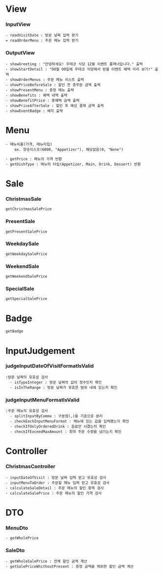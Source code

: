 # View
### InputView
    - readVisitDate : 방문 날짜 입력 받기
    = readOrderMenu : 주문 메뉴 입력 받기

### OutputView
    - showGreeting : "안녕하세요! 우테코 식당 12월 이벤트 플래너입니다." 출력
    - showStartDetail : "OO월 OO일에 우테코 식당에서 받을 이벤트 혜택 미리 보기!" 출력
    - showOrderMenus : 주문 메뉴 리스트 출력
    - showPriceBeforeSale : 할인 전 총주문 금액 출력
    - showPresentMenu : 증정 메뉴 출력
    - showBenefits : 혜택 내역 출력
    - showBenefitPrice : 총혜택 금액 출력
    - showPriceAfterSale : 할인 후 예상 결제 금액 출력
    - showEventBadge : 배지 출력

# Menu
    - 메뉴이름(가격, 메뉴타입)
        ex. 양송이스프(6000, "Appetizer"), 해당없음(0, "None")

    - getPrice : 메뉴의 가격 반환
    - getDishType : 메뉴의 타입(Appetizer, Main, Drink, Dessert) 반환

# Sale
### ChristmasSale
    getChristmasSalePrice
### PresentSale
    getPresentSalePrice
### WeekdaySale
    getWeekdaySalePrice
### WeekendSale
    getWeekendSalePrice
### SpecialSale
    getSpecialSalePrice

# Badge
    getBadge

# InputJudgement
### judgeInputDateOfVisitFormatIsValid
    :방문 날짜의 유효성 검사
      - isTypeInteger : 방문 날짜의 값이 정수인지 확인
      - isInTheRange : 방문 날짜가 유효한 범위 내에 있는지 확인

### judgeInputMenuFormatIsValid
    :주문 메뉴의 유효성 검사
      - splitInputByComma : 구분점(,)을 기준으로 분리
      - checkEachInputMenuFormat : 메뉴에 있는 값을 입력했는지 확인
      - checkIfOnlyOrderedDrink : 음료만 시켰는지 확인
      - checkIfExceedMaxAmount : 최대 주문 수량을 넘기는지 확인

# Controller
### ChristmasController 
    - inputDateOfVisit : 방문 날짜 입력 받고 유효성 검사
    - inputMenuToOrder : 주문할 메뉴 입력 받고 유효성 검사
    - calculateSaleDetail : 주문 메뉴의 할인 항목 검사
    - calculateSalePrice : 주문 메뉴의 할인 가격 검사

# DTO
### MenuDto
    - getWholePrice

### SaleDto
    - getWholeSalePrice : 전체 할인 금액 계산
    - getSalePriceWhithoutPresent : 증정 금액을 제외한 할인 금액 계산